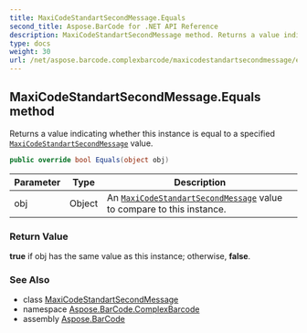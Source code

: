```yaml
---
title: MaxiCodeStandartSecondMessage.Equals
second_title: Aspose.BarCode for .NET API Reference
description: MaxiCodeStandartSecondMessage method. Returns a value indicating whether this instance is equal to a specified MaxiCodeStandartSecondMessage value
type: docs
weight: 30
url: /net/aspose.barcode.complexbarcode/maxicodestandartsecondmessage/equals/
---
```

## MaxiCodeStandartSecondMessage.Equals method

Returns a value indicating whether this instance is equal to a specified [`MaxiCodeStandartSecondMessage`](../) value.

```csharp
public override bool Equals(object obj)
```

| Parameter | Type | Description |
| --- | --- | --- |
| obj | Object | An [`MaxiCodeStandartSecondMessage`](../) value to compare to this instance. |

### Return Value

**true** if obj has the same value as this instance; otherwise, **false**.

### See Also

* class [MaxiCodeStandartSecondMessage](../)
* namespace [Aspose.BarCode.ComplexBarcode](../../../aspose.barcode.complexbarcode/)
* assembly [Aspose.BarCode](../../../)


